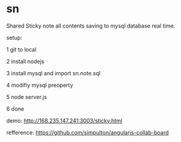 # sn

Shared Sticky note all contents saving to mysql database real time.

setup:

1 git to local

2 install nodejs

3 install mysql and import sn.note.sql

4 modifiy mysql preoperty

5 node server.js

6 done

demo: http://168.235.147.241:3003/sticky.html

refference: https://github.com/simpulton/angularjs-collab-board
